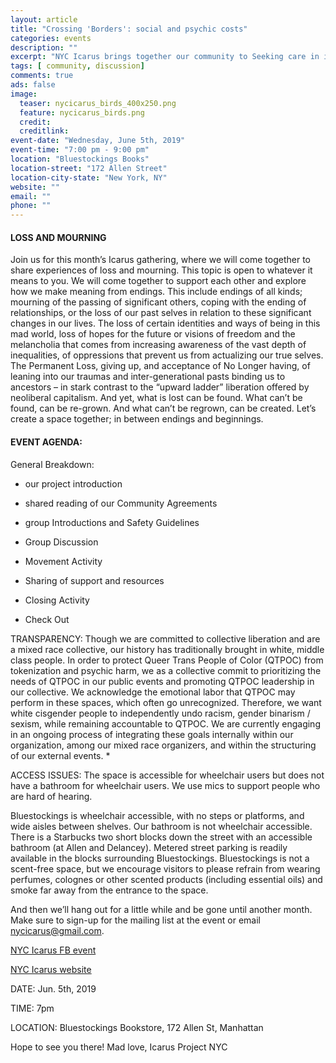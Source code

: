 ```yaml
---
layout: article
title: "Crossing 'Borders': social and psychic costs"
categories: events
description: ""
excerpt: "NYC Icarus brings together our community to Seeking care in institutional settings"
tags: [ community, discussion]
comments: true
ads: false
image:
  teaser: nycicarus_birds_400x250.png
  feature: nycicarus_birds.png
  credit: 
  creditlink: 
event-date: "Wednesday, June 5th, 2019"
event-time: "7:00 pm - 9:00 pm"
location: "Bluestockings Books"
location-street: "172 Allen Street"
location-city-state: "New York, NY"
website: ""
email: ""
phone: ""
---
```


#### LOSS AND  MOURNING



Join us for this month’s Icarus gathering, where we will come together to share experiences of loss and mourning. This topic is open to whatever it means to you. We will come together to support each other and explore how we make meaning from endings. This include endings of all kinds; mourning of the passing of significant others, coping with the ending of relationships, or the loss of our past selves in relation to these significant changes in our lives. The loss of certain identities and ways of being in this mad world, loss of hopes for the future or visions of freedom and the melancholia that comes from increasing awareness of the vast depth of inequalities, of oppressions that prevent us from actualizing our true selves. The Permanent Loss, giving up, and acceptance of No Longer having, of leaning into our traumas and inter-generational pasts binding us to ancestors – in stark contrast to the “upward ladder” liberation offered by neoliberal capitalism. And yet, what is lost can be found. What can’t be found, can be re-grown. And what can’t be regrown, can be created. Let’s create a space together; in between endings and beginnings.
#### EVENT AGENDA:

General Breakdown:

* our project introduction

* shared reading of our Community Agreements

* group Introductions and Safety Guidelines

* Group Discussion

* Movement Activity

* Sharing of support and resources

* Closing Activity

* Check Out


TRANSPARENCY:
Though we are committed to collective liberation and are a mixed race collective, our history has traditionally brought in white, middle class people. In order to protect Queer Trans People of Color (QTPOC) from tokenization and psychic harm, we as a collective commit to prioritizing the needs of QTPOC in our public events and promoting QTPOC leadership in our collective. We acknowledge the emotional labor that QTPOC may perform in these spaces, which often go unrecognized. Therefore, we want white cisgender people to independently undo racism, gender binarism / sexism, while remaining accountable to QTPOC. We are currently engaging in an ongoing process of integrating these goals internally within our organization, among our mixed race organizers, and within the structuring of our external events. *

ACCESS ISSUES: The space is accessible for wheelchair users but does not have a bathroom for wheelchair users. We use mics to support people who are hard of hearing.

Bluestockings is wheelchair accessible, with no steps or platforms, and wide aisles between shelves. Our bathroom is not wheelchair accessible. There is a Starbucks two short blocks down the street with an accessible bathroom (at Allen and Delancey). Metered street parking is readily available in the blocks surrounding Bluestockings. Bluestockings is not a scent-free space, but we encourage visitors to please refrain from wearing perfumes, colognes or other scented products (including essential oils) and smoke far away from the entrance to the space.

And then we’ll hang out for a little while and be gone until another month. Make sure to sign-up for the mailing list at the event or email nycicarus@gmail.com.

[NYC Icarus FB event](https://www.facebook.com/events/1055263221324032/)

[NYC Icarus website](http://nycicarus.org/)


DATE: Jun. 5th, 2019

TIME: 7pm

LOCATION: Bluestockings Bookstore, 172 Allen St, Manhattan

Hope to see you there!
Mad love, Icarus Project NYC
